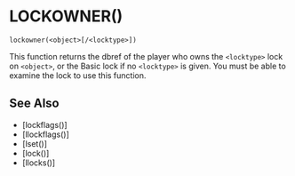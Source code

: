 # LOCKOWNER()
`lockowner(<object>[/<locktype>])`

  This function returns the dbref of the player who owns the `<locktype>` lock on `<object>`, or the Basic lock if no `<locktype>` is given. You must be able to examine the lock to use this function.


## See Also
- [lockflags()]
- [llockflags()]
- [lset()]
- [lock()]
- [llocks()]

